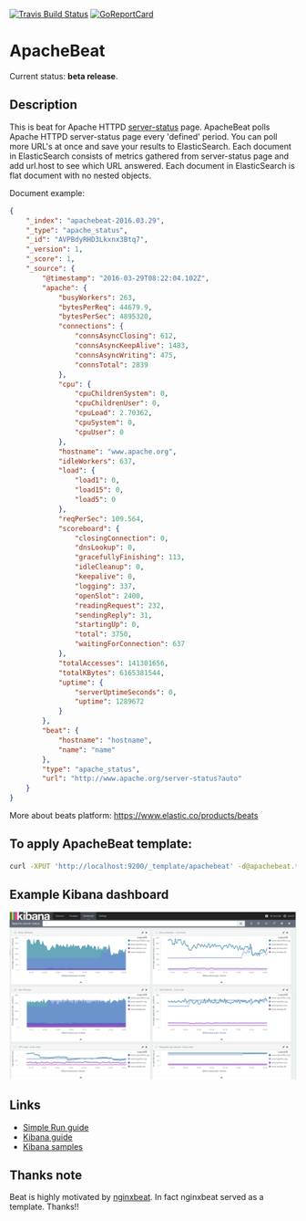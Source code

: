 [![Travis Build Status](https://travis-ci.org/radoondas/apachebeat.svg?branch=master)](https://travis-ci.org/radoondas/apachebeat)
[![GoReportCard](https://goreportcard.com/badge/github.com/radoondas/apachebeat)](https://goreportcard.com/report/github.com/radoondas/apachebeat)

# ApacheBeat
Current status: **beta release**.

## Description
This is beat for Apache HTTPD [server-status](https://httpd.apache.org/docs/2.4/mod/mod_status.html) page. ApacheBeat polls Apache HTTPD server-status page every 'defined' period. You can poll more URL's at once and save your results to ElasticSearch. Each document in ElasticSearch consists of metrics gathered from server-status page and add url.host to see which URL answered. Each document in ElasticSearch is flat document with no nested objects.

Document example:
```json
{
    "_index": "apachebeat-2016.03.29",
    "_type": "apache_status",
    "_id": "AVPBdyRHD3Lkxnx3Btq7",
    "_version": 1,
    "_score": 1,
    "_source": {
        "@timestamp": "2016-03-29T08:22:04.102Z",
        "apache": {
            "busyWorkers": 263,
            "bytesPerReq": 44679.9,
            "bytesPerSec": 4895320,
            "connections": {
                "connsAsyncClosing": 612,
                "connsAsyncKeepAlive": 1483,
                "connsAsyncWriting": 475,
                "connsTotal": 2839
            },
            "cpu": {
                "cpuChildrenSystem": 0,
                "cpuChildrenUser": 0,
                "cpuLoad": 2.70362,
                "cpuSystem": 0,
                "cpuUser": 0
            },
            "hostname": "www.apache.org",
            "idleWorkers": 637,
            "load": {
                "load1": 0,
                "load15": 0,
                "load5": 0
            },
            "reqPerSec": 109.564,
            "scoreboard": {
                "closingConnection": 0,
                "dnsLookup": 0,
                "gracefullyFinishing": 113,
                "idleCleanup": 0,
                "keepalive": 0,
                "logging": 337,
                "openSlot": 2400,
                "readingRequest": 232,
                "sendingReply": 31,
                "startingUp": 0,
                "total": 3750,
                "waitingForConnection": 637
            },
            "totalAccesses": 141301656,
            "totalKBytes": 6165381544,
            "uptime": {
                "serverUptimeSeconds": 0,
                "uptime": 1289672
            }
        },
        "beat": {
            "hostname": "hostname",
            "name": "name"
        },
        "type": "apache_status",
        "url": "http://www.apache.org/server-status?auto"
    }
}
```

More about beats platform: https://www.elastic.co/products/beats

## To apply ApacheBeat template:

```bash
curl -XPUT 'http://localhost:9200/_template/apachebeat' -d@apachebeat.template.json
```

## Example Kibana dashboard
![Apache HTTPD server-status](/docs/images/apache-server-status.png)

## Links
* [Simple Run guide](/RUN.md)
* [Kibana guide](/KIBANA.md)
* [Kibana samples](/kibana/dashboards)

## Thanks note
Beat is highly motivated by [nginxbeat](https://github.com/mrkschan/nginxbeat). In fact nginxbeat served as a template. Thanks!!
